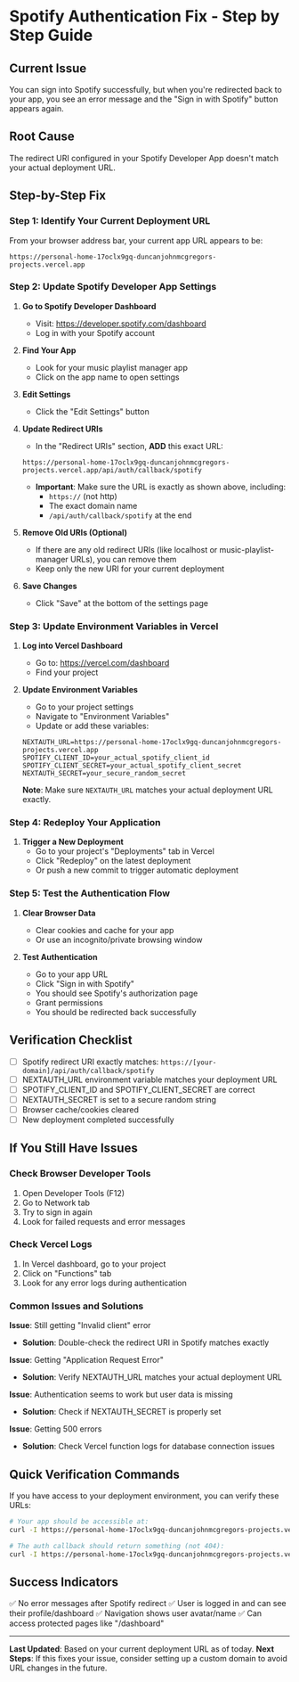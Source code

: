 # Spotify Authentication Fix - Step by Step Guide

## Current Issue
You can sign into Spotify successfully, but when you're redirected back to your app, you see an error message and the "Sign in with Spotify" button appears again.

## Root Cause
The redirect URI configured in your Spotify Developer App doesn't match your actual deployment URL.

## Step-by-Step Fix

### Step 1: Identify Your Current Deployment URL
From your browser address bar, your current app URL appears to be:
```
https://personal-home-17oclx9gq-duncanjohnmcgregors-projects.vercel.app
```

### Step 2: Update Spotify Developer App Settings

1. **Go to Spotify Developer Dashboard**
   - Visit: https://developer.spotify.com/dashboard
   - Log in with your Spotify account

2. **Find Your App**
   - Look for your music playlist manager app
   - Click on the app name to open settings

3. **Edit Settings**
   - Click the "Edit Settings" button

4. **Update Redirect URIs**
   - In the "Redirect URIs" section, **ADD** this exact URL:
   ```
   https://personal-home-17oclx9gq-duncanjohnmcgregors-projects.vercel.app/api/auth/callback/spotify
   ```
   
   - **Important**: Make sure the URL is exactly as shown above, including:
     - `https://` (not http)
     - The exact domain name
     - `/api/auth/callback/spotify` at the end

5. **Remove Old URIs (Optional)**
   - If there are any old redirect URIs (like localhost or music-playlist-manager URLs), you can remove them
   - Keep only the new URI for your current deployment

6. **Save Changes**
   - Click "Save" at the bottom of the settings page

### Step 3: Update Environment Variables in Vercel

1. **Log into Vercel Dashboard**
   - Go to: https://vercel.com/dashboard
   - Find your project

2. **Update Environment Variables**
   - Go to your project settings
   - Navigate to "Environment Variables"
   - Update or add these variables:

   ```
   NEXTAUTH_URL=https://personal-home-17oclx9gq-duncanjohnmcgregors-projects.vercel.app
   SPOTIFY_CLIENT_ID=your_actual_spotify_client_id
   SPOTIFY_CLIENT_SECRET=your_actual_spotify_client_secret
   NEXTAUTH_SECRET=your_secure_random_secret
   ```

   **Note**: Make sure `NEXTAUTH_URL` matches your actual deployment URL exactly.

### Step 4: Redeploy Your Application

1. **Trigger a New Deployment**
   - Go to your project's "Deployments" tab in Vercel
   - Click "Redeploy" on the latest deployment
   - Or push a new commit to trigger automatic deployment

### Step 5: Test the Authentication Flow

1. **Clear Browser Data**
   - Clear cookies and cache for your app
   - Or use an incognito/private browsing window

2. **Test Authentication**
   - Go to your app URL
   - Click "Sign in with Spotify"
   - You should see Spotify's authorization page
   - Grant permissions
   - You should be redirected back successfully

## Verification Checklist

- [ ] Spotify redirect URI exactly matches: `https://[your-domain]/api/auth/callback/spotify`
- [ ] NEXTAUTH_URL environment variable matches your deployment URL
- [ ] SPOTIFY_CLIENT_ID and SPOTIFY_CLIENT_SECRET are correct
- [ ] NEXTAUTH_SECRET is set to a secure random string
- [ ] Browser cache/cookies cleared
- [ ] New deployment completed successfully

## If You Still Have Issues

### Check Browser Developer Tools
1. Open Developer Tools (F12)
2. Go to Network tab
3. Try to sign in again
4. Look for failed requests and error messages

### Check Vercel Logs
1. In Vercel dashboard, go to your project
2. Click on "Functions" tab
3. Look for any error logs during authentication

### Common Issues and Solutions

**Issue**: Still getting "Invalid client" error
- **Solution**: Double-check the redirect URI in Spotify matches exactly

**Issue**: Getting "Application Request Error"
- **Solution**: Verify NEXTAUTH_URL matches your actual deployment URL

**Issue**: Authentication seems to work but user data is missing
- **Solution**: Check if NEXTAUTH_SECRET is properly set

**Issue**: Getting 500 errors
- **Solution**: Check Vercel function logs for database connection issues

## Quick Verification Commands

If you have access to your deployment environment, you can verify these URLs:

```bash
# Your app should be accessible at:
curl -I https://personal-home-17oclx9gq-duncanjohnmcgregors-projects.vercel.app

# The auth callback should return something (not 404):
curl -I https://personal-home-17oclx9gq-duncanjohnmcgregors-projects.vercel.app/api/auth/callback/spotify
```

## Success Indicators

✅ No error messages after Spotify redirect
✅ User is logged in and can see their profile/dashboard
✅ Navigation shows user avatar/name
✅ Can access protected pages like "/dashboard"

---

**Last Updated**: Based on your current deployment URL as of today.
**Next Steps**: If this fixes your issue, consider setting up a custom domain to avoid URL changes in the future.